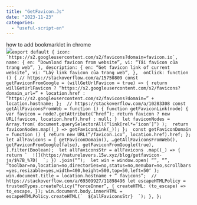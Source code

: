 ```yaml
---
title: "GetFavicon.Js"
date: "2023-11-23"
categories: 
  - "useful-script-en"
---
```


how to add bookmarklet in chrome  
![](https://camo.githubusercontent.com/5f21e427a7d3ee887313a4f9b1ab033e6462db47ca299bf3f7e2d81a0ce854bd/68747470733a2f2f696d672e7765626e6f74732e636f6d2f323031392f30342f447261672d616e642d44726f702d4c696e6b732d696e2d4368726f6d652e706e67)``export default { icon: `https://s2.googleusercontent.com/s2/favicons?domain=favicon.io`, name: { en: “Download favicon from website”, vi: “Tải favicon của trang web”, }, description: { en: “Get favicon link of current website”, vi: “Lấy link favicon của trang web”, },  onClick: function () { // https://stackoverflow.com/a/15750809 const getFaviconFromGoogle = (willGetUrlFavicon = true) => { return willGetUrlFavicon ? “https://s2.googleusercontent.com/s2/favicons?domain_url=” + location.href : “https://s2.googleusercontent.com/s2/favicons?domain=” + location.hostname; };  // https://stackoverflow.com/a/10283308 const getAllFaviconsFromWeb = function () { function getFaviconLink(node) { var favicon = node?.getAttribute(“href”); return favicon ? new URL(favicon, location.href).href : null; }  let faviconNodes = Array.from( document.querySelectorAll(“link[rel*=’icon’]”) );  return faviconNodes.map((_) => getFaviconLink(_)); };  const getFaviconDomain = function () { return new URL(“/favicon.ico”, location.href).href; };  let allFavicons = [ getFaviconDomain(), …getAllFaviconsFromWeb(), getFaviconFromGoogle(false), getFaviconFromGoogle(true), ].filter(Boolean);  let allFaviconsStr = allFavicons .map((_) => { return `  ![](https://naturelovers.15w.xyz/blog/getfavicon-js/$%7B_%7D)  `; }) .join(“”);  let win = window.open( “”, “”, “toolbar=no,location=no,directories=no,status=no,menubar=no,scrollbars=yes,resizable=yes,width=400,height=500,top=50,left=50″ ); win.document.title = location.hostname + ” favicons”;  // https://stackoverflow.com/a/69309927/11898496 let escapeHTMLPolicy = trustedTypes.createPolicy(“forceInner”, { createHTML: (to_escape) => to_escape, }); win.document.body.innerHTML = escapeHTMLPolicy.createHTML(`  ${allFaviconsStr}  `); }, };``
